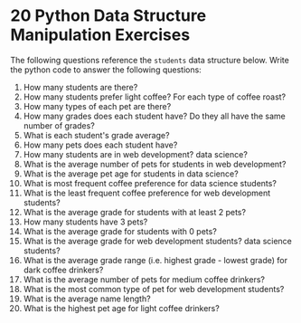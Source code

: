 # 20 Python Data Structure Manipulation Exercises

The following questions reference the `students` data structure below. Write
the python code to answer the following questions:

1. How many students are there?
1. How many students prefer light coffee? For each type of coffee roast?
1. How many types of each pet are there?
1. How many grades does each student have? Do they all have the same number of
grades?
1. What is each student's grade average?
1. How many pets does each student have?
1. How many students are in web development? data science?
1. What is the average number of pets for students in web development?
1. What is the average pet age for students in data science?
1. What is most frequent coffee preference for data science students?
1. What is the least frequent coffee preference for web development students?
1. What is the average grade for students with at least 2 pets?
1. How many students have 3 pets?
1. What is the average grade for students with 0 pets?
1. What is the average grade for web development students? data science
students?
1. What is the average grade range (i.e. highest grade - lowest grade) for
dark coffee drinkers?
1. What is the average number of pets for medium coffee drinkers?
1. What is the most common type of pet for web development students?
1. What is the average name length?
1. What is the highest pet age for light coffee drinkers?

